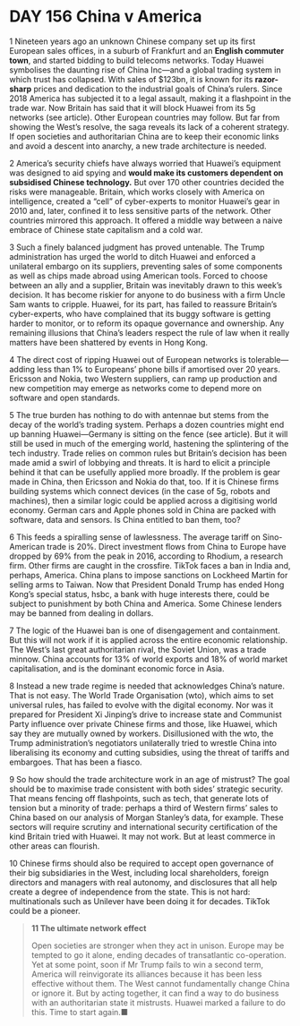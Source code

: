 # DAY 156 China v America
1 Nineteen years ago an unknown Chinese company set up its first European sales offices, in a suburb of Frankfurt and an **English commuter town**, and started bidding to build telecoms networks. Today Huawei symbolises the daunting rise of China Inc—and a global trading system in which trust has collapsed. With sales of $123bn, it is known for its **razor-sharp** prices and dedication to the industrial goals of China’s rulers. Since 2018 America has subjected it to a legal assault, making it a flashpoint in the trade war. Now Britain has said that it will block Huawei from its 5g networks (see article). Other European countries may follow. But far from showing the West’s resolve, the saga reveals its lack of a coherent strategy. If open societies and authoritarian China are to keep their economic links and avoid a descent into anarchy, a new trade architecture is needed.

2 America’s security chiefs have always worried that Huawei’s equipment was designed to aid spying and **would make its customers dependent on subsidised Chinese technology.** But over 170 other countries decided the risks were manageable. Britain, which works closely with America on intelligence, created a “cell” of cyber-experts to monitor Huawei’s gear in 2010 and, later, confined it to less sensitive parts of the network. Other countries mirrored this approach. It offered a middle way between a naive embrace of Chinese state capitalism and a cold war.

3 Such a finely balanced judgment has proved untenable. The Trump administration has urged the world to ditch Huawei and enforced a unilateral embargo on its suppliers, preventing sales of some components as well as chips made abroad using American tools. Forced to choose between an ally and a supplier, Britain was inevitably drawn to this week’s decision. It has become riskier for anyone to do business with a firm Uncle Sam wants to cripple. Huawei, for its part, has failed to reassure Britain’s cyber-experts, who have complained that its buggy software is getting harder to monitor, or to reform its opaque governance and ownership. Any remaining illusions that China’s leaders respect the rule of law when it really matters have been shattered by events in Hong Kong.

4 The direct cost of ripping Huawei out of European networks is tolerable—adding less than 1% to Europeans’ phone bills if amortised over 20 years. Ericsson and Nokia, two Western suppliers, can ramp up production and new competition may emerge as networks come to depend more on software and open standards.

5 The true burden has nothing to do with antennae but stems from the decay of the world’s trading system. Perhaps a dozen countries might end up banning Huawei—Germany is sitting on the fence (see article). But it will still be used in much of the emerging world, hastening the splintering of the tech industry. Trade relies on common rules but Britain’s decision has been made amid a swirl of lobbying and threats. It is hard to elicit a principle behind it that can be usefully applied more broadly. If the problem is gear made in China, then Ericsson and Nokia do that, too. If it is Chinese firms building systems which connect devices (in the case of 5g, robots and machines), then a similar logic could be applied across a digitising world economy. German cars and Apple phones sold in China are packed with software, data and sensors. Is China entitled to ban them, too?

6 This feeds a spiralling sense of lawlessness. The average tariff on Sino-American trade is 20%. Direct investment flows from China to Europe have dropped by 69% from the peak in 2016, according to Rhodium, a research firm. Other firms are caught in the crossfire. TikTok faces a ban in India and, perhaps, America. China plans to impose sanctions on Lockheed Martin for selling arms to Taiwan. Now that President Donald Trump has ended Hong Kong’s special status, hsbc, a bank with huge interests there, could be subject to punishment by both China and America. Some Chinese lenders may be banned from dealing in dollars.

7 The logic of the Huawei ban is one of disengagement and containment. But this will not work if it is applied across the entire economic relationship. The West’s last great authoritarian rival, the Soviet Union, was a trade minnow. China accounts for 13% of world exports and 18% of world market capitalisation, and is the dominant economic force in Asia.

8 Instead a new trade regime is needed that acknowledges China’s nature. That is not easy. The World Trade Organisation (wto), which aims to set universal rules, has failed to evolve with the digital economy. Nor was it prepared for President Xi Jinping’s drive to increase state and Communist Party influence over private Chinese firms and those, like Huawei, which say they are mutually owned by workers. Disillusioned with the wto, the Trump administration’s negotiators unilaterally tried to wrestle China into liberalising its economy and cutting subsidies, using the threat of tariffs and embargoes. That has been a fiasco.

9 So how should the trade architecture work in an age of mistrust? The goal should be to maximise trade consistent with both sides’ strategic security. That means fencing off flashpoints, such as tech, that generate lots of tension but a minority of trade: perhaps a third of Western firms’ sales to China based on our analysis of Morgan Stanley’s data, for example. These sectors will require scrutiny and international security certification of the kind Britain tried with Huawei. It may not work. But at least commerce in other areas can flourish.

10 Chinese firms should also be required to accept open governance of their big subsidiaries in the West, including local shareholders, foreign directors and managers with real autonomy, and disclosures that all help create a degree of independence from the state. This is not hard: multinationals such as Unilever have been doing it for decades. TikTok could be a pioneer.

> **11 The ultimate network effect**
>
> Open societies are stronger when they act in unison. Europe may be tempted to go it alone, ending decades of transatlantic co-operation. Yet at some point, soon if Mr Trump fails to win a second term, America will reinvigorate its alliances because it has been less effective without them. The West cannot fundamentally change China or ignore it. But by acting together, it can find a way to do business with an authoritarian state it mistrusts. Huawei marked a failure to do this. Time to start again.■
>

